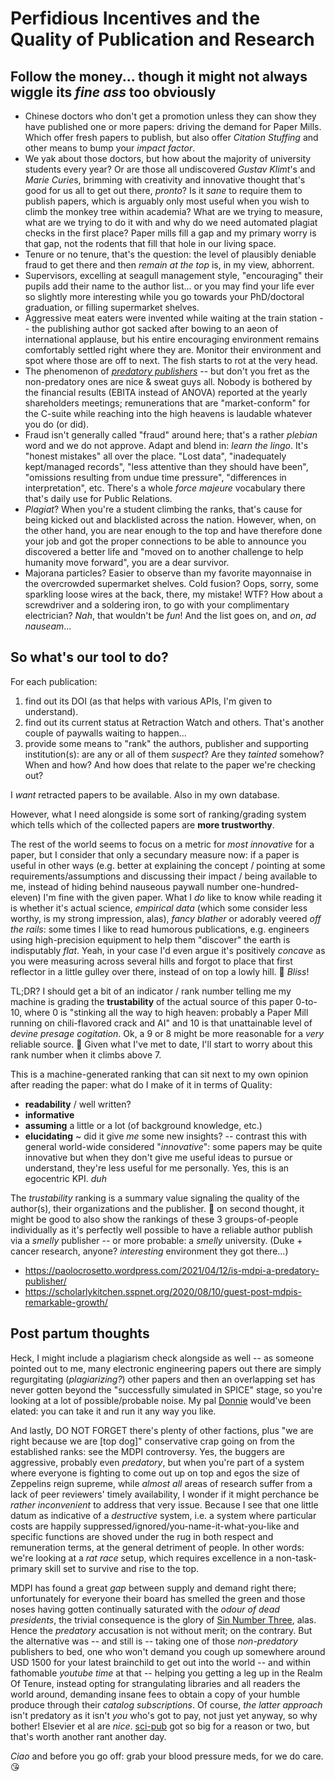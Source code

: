 # Perfidious Incentives and the Quality of Publication and Research

## Follow the money... though it might not always wiggle its *fine ass* too obviously

- Chinese doctors who don't get a promotion unless they can show they have published one or more papers: driving the demand for Paper Mills. Which offer fresh papers to publish, but also offer *Citation Stuffing* and other means to bump your *impact factor*. 
- We yak about those doctors, but how about the majority of university students every year? Or are those all undiscovered *Gustav Klimt*'s and *Marie Curie*s, brimming with creativity and innovative thought that's good for us all to get out there, *pronto*? Is it *sane* to require them to publish papers, which is arguably only most useful when you wish to climb the monkey tree within academia? What are we trying to measure, what are we trying to do it with and why do we need automated plagiat checks in the first place? Paper mills fill a gap and my primary worry is that gap, not the rodents that fill that hole in our living space.
- Tenure or no tenure, that's the question: the level of plausibly deniable fraud to get there and then *remain at the top* is, in my view, abhorrent.
- Supervisors, excelling at seagull management style, "encouraging" their pupils add their name to the author list... or you may find your life ever so slightly more interesting while you go towards your PhD/doctoral graduation, or filling supermarket shelves.
- Aggressive meat eaters were invented while waiting at the train station -- the publishing author got sacked after bowing to an aeon of international applause, but his entire encouraging environment remains comfortably settled right where they are. Monitor their environment and spot where those are off to next. The fish starts to rot at the very head.
- The phenomenon of [*predatory publishers*](https://www.google.com/search?q=aggessive+publisher) -- but don't you fret as the non-predatory ones are nice & sweat guys all. Nobody is bothered by the financial results (EBITA instead of ANOVA) reported at the yearly shareholders meetings; remunerations that are "market-conform" for the C-suite while reaching into the high heavens is laudable whatever you do (or did).
- Fraud isn't generally called "fraud" around here; that's a rather *plebian* word and we do not approve. Adapt and blend in: *learn the lingo*. It's "honest mistakes" all over the place. "Lost data", "inadequately kept/managed records", "less attentive than they should have been", "omissions resulting from undue time pressure", "differences in interpretation", etc. There's a whole *force majeure* vocabulary there that's daily use for Public Relations.
- *Plagiat*? When you're a student climbing the ranks, that's cause for being kicked out and blacklisted across the nation. However, when, on the other hand, you are near enough to the top and have therefore done your job and got the proper connections to be able to announce you discovered a better life and "moved on to another challenge to help humanity move forward", you are a dear survivor.
- Majorana particles? Easier to observe than my favorite mayonnaise in the overcrowded supermarket shelves. Cold fusion? Oops, sorry, some sparkling loose wires at the back, there, my mistake! WTF? How about a screwdriver and a soldering iron, to go with your complimentary electrician? *Nah*, that wouldn't be *fun*! And the list goes on, and *on*, *ad nauseam*...


## So what's our tool to do?

For each publication:
1. find out its DOI (as that helps with various APIs, I'm given to understand).
2. find out its current status at Retraction Watch and others. That's another couple of paywalls waiting to happen...
3. provide some means to "rank" the authors, publisher and supporting institution(s): are any or all of them *suspect*? Are they *tainted* somehow? When and how? And how does that relate to the paper we're checking out?

I *want* retracted papers to be available. Also in my own database.

However, what I need alongside is some sort of ranking/grading system which tells which of the collected papers are **more trustworthy**.

The rest of the world seems to focus on a metric for *most innovative* for a paper, but I consider that only a secundary measure now: if a paper is useful in other ways (e.g. better at explaining the concept / pointing at some requirements/assumptions and discussing their impact / being available to me, instead of hiding behind nauseous paywall number one-hundred-eleven) I'm fine with the given paper. What I *do* like to know while reading it is whether it's actual science, *empirical data* (which some consider less worthy, is my strong impression, alas), *fancy blather* or adorably veered *off the rails*: some times I like to read humorous publications, e.g. engineers using high-precision equipment to help them "discover" the earth is indisputably *flat*. Yeah, in your case I'd even argue it's positively *concave* as you were measuring across several hills and forgot to place that first reflector in a little gulley over there, instead of on top a lowly hill. 🥳 *Bliss*!

TL;DR? 
I should get a bit of an indicator / rank number telling me my machine is grading the **trustability** of the actual source of this paper 0-to-10, where 0 is "stinking all the way to high heaven: probably a Paper Mill running on chili-flavored crack and AI" and 10 is that unattainable level of *devine presage cogitation*. Ok, a 9 or 8 might be more reasonable for a *very* reliable source. 
🤔 Given what I've met to date, I'll start to worry about this rank number when it climbs above 7.

This is a machine-generated ranking that can sit next to my own opinion after reading the paper: what do I make of it in terms of Quality: 
- **readability** / well written?
- **informative**
- **assuming** a little or a lot (of background knowledge, etc.)
- **elucidating** ~ did it give *me* some new insights?  --  contrast this with general world-wide considered "*innovative*": some papers may be quite innovative but when they don't give me useful ideas to pursue or understand, they're less useful for me personally. Yes, this is an egocentric KPI.  *duh*

 The *trustability* ranking is a summary value signaling the quality of the author(s), their organizations and the publisher. 🤔 on second thought, it might be good to also show the rankings of these 3 groups-of-people individually as it's perfectly well possible to have a reliable author publish via a *smelly* publisher -- or more probable: a *smelly* university. (Duke + cancer research, anyone? *interesting* environment they got there...)


- https://paolocrosetto.wordpress.com/2021/04/12/is-mdpi-a-predatory-publisher/
- https://scholarlykitchen.sspnet.org/2020/08/10/guest-post-mdpis-remarkable-growth/



## Post partum thoughts

Heck, I might include a plagiarism check alongside as well -- as someone pointed out to me, many electronic engineering papers out there are simply regurgitating (*plagiarizing?*) other papers and then an overlapping set has never gotten beyond the "successfully simulated in SPICE" stage, so you're looking at a lot of possible/probable noise. My pal [Donnie](https://en.wikipedia.org/wiki/There_are_unknown_unknowns) would've been elated: you can take it and run it any way you like.


And lastly, DO NOT FORGET there's plenty of other factions, plus "we are right because we are \[top dog\]" conservative crap going on from the established ranks: see the MDPI controversy. Yes, the buggers are aggressive, probably even *predatory*, but when you're part of a system where everyone is fighting to come out up on top and egos the size of Zeppelins reign supreme, while *almost all* areas of research suffer from a lack of peer reviewers' timely availability, I wonder if it might perchance be *rather inconvenient* to address that very issue. Because I see that one little datum as indicative of a *destructive* system, i.e. a system where particular costs are happily suppressed/ignored/you-name-it-what-you-like and specific functions are shoved under the rug in both respect and remuneration terms, at the general detriment of people. In other words: we're looking at a *rat race* setup, which requires excellence in a non-task-primary skill set to survive and rise to the top.

MDPI has found a great *gap* between supply and demand right there; unfortunately for everyone their board has smelled the green and those noses having gotten continually saturated with the *odour of dead presidents*, the trivial consequence is the glory of [Sin Number Three](https://en.wikipedia.org/wiki/Seven_deadly_sins), alas. Hence the *predatory* accusation is not without merit; on the contrary. 
But the alternative was -- and still is -- taking one of those *non-predatory* publishers to bed, one who won't demand you cough up somewhere around USD 1500 for your latest brainchild to get out into the world -- and within fathomable *youtube time* at that -- helping you getting a leg up in the Realm Of Tenure, instead opting for strangulating libraries and all readers the world around, demanding insane fees to obtain a copy of your humble produce through their *catalog subscriptions*. Of course, *the latter approach* isn't predatory as it isn't *you* who's got to pay, not just yet anyway, so why bother! Elsevier et al are *nice*. [sci-pub](https://sci-hub.ru/) got so big for a reason or two, but that's worth another rant another day.

*Ciao* and before you go off: grab your blood pressure meds, for we do care. 😘

